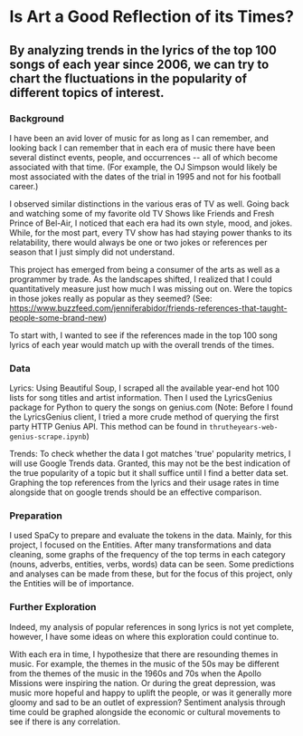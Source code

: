 # Is Art a Good Reflection of its Times?

## By analyzing trends in the lyrics of the top 100 songs of each year since 2006, we can try to chart the fluctuations in the popularity of different topics of interest.

### Background

I have been an avid lover of music for as long as I can remember, and looking back I can remember that in each era of music there have been several distinct events, people, and occurrences -- all of which become associated with that time. (For example, the OJ Simpson would likely be most associated with the dates of the trial in 1995 and not for his football career.)

I observed similar distinctions in the various eras of TV as well. Going back and watching some of my favorite old TV Shows like Friends and Fresh Prince of Bel-Air, I noticed that each era had its own style, mood, and jokes. While, for the most part, every TV show has had staying power thanks to its relatability, there would always be one or two jokes or references per season that I just simply did not understand. 

This project has emerged from being a consumer of the arts as well as a programmer by trade. As the landscapes shifted, I realized that I could quantitatively measure just how much I was missing out on. Were the topics in those jokes really as popular as they seemed? (See: https://www.buzzfeed.com/jenniferabidor/friends-references-that-taught-people-some-brand-new)

To start with, I wanted to see if the references made in the top 100 song lyrics of each year would match up with the overall trends of the times.

### Data

Lyrics: Using Beautiful Soup, I scraped all the available year-end hot 100 lists for song titles and artist information. Then I used the LyricsGenius package for Python to query the songs on genius.com (Note: Before I found the LyricsGenius client, I tried a more crude method of querying the first party HTTP Genius API. This method can be found in `thrutheyears-web-genius-scrape.ipynb`)

Trends: To check whether the data I got matches 'true' popularity metrics, I will use Google Trends data. Granted, this may not be the best indication of the true popularity of a topic but it shall suffice until I find a better data set. Graphing the top references from the lyrics and their usage rates in time alongside that on google trends should be an effective comparison.

### Preparation

I used SpaCy to prepare and evaluate the tokens in the data. Mainly, for this project, I focused on the Entities. After many transformations and data cleaning, some graphs of the frequency of the top terms in each category (nouns, adverbs, entities, verbs, words) data can be seen. Some predictions and analyses can be made from these, but for the focus of this project, only the Entities will be of importance.

### Further Exploration

Indeed, my analysis of popular references in song lyrics is not yet complete, however, I have some ideas on where this exploration could continue to. 

With each era in time, I hypothesize that there are resounding themes in music. For example, the themes in the music of the 50s may be different from the themes of the music in the 1960s and 70s when the Apollo Missions were inspiring the nation. Or during the great depression, was music more hopeful and happy to uplift the people, or was it generally more gloomy and sad to be an outlet of expression? Sentiment analysis through time could be graphed alongside the economic or cultural movements to see if there is any correlation. 